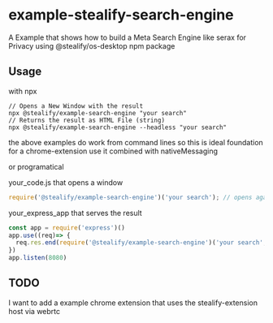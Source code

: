 # example-stealify-search-engine
A Example that shows how to build a Meta Search Engine like serax for Privacy using @stealify/os-desktop npm package


## Usage
with npx
```
// Opens a New Window with the result
npx @stealify/example-search-engine "your search"
// Returns the result as HTML File (string)
npx @stealify/example-search-engine --headless "your search"
```
the above examples do work from command lines so this is ideal foundation for a chrome-extension use it combined with nativeMessaging



or programatical

your_code.js that opens a window
```js
require('@stealify/example-search-engine')('your search'); // opens again a new window
```

your_express_app that serves the result
```js
const app = require('express')()
app.use((req)=> {
  req.res.end(require('@stealify/example-search-engine')('your search', { headless: true })) // returns the result as html string
})
app.listen(8080)
```


## TODO
I want to add a example chrome extension that uses the stealify-extension host via webrtc 
